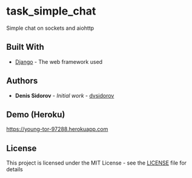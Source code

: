 # task_simple_chat
Simple chat on sockets and aiohttp


## Built With

* [Django](https://github.com/django/django.git) - The web framework used


## Authors

* **Denis Sidorov** - *Initial work* - [dvsidorov](https://github.com/dvsidorov)


## Demo (Heroku)

https://young-tor-97288.herokuapp.com


## License

This project is licensed under the MIT License - see the [LICENSE](LICENSE) file for details
